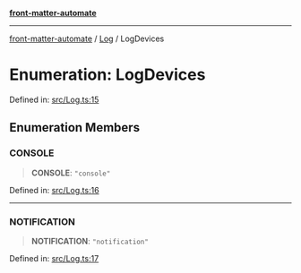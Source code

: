 [**front-matter-automate**](../../README.md)

***

[front-matter-automate](../../modules.md) / [Log](../README.md) / LogDevices

# Enumeration: LogDevices

Defined in: [src/Log.ts:15](https://github.com/Christian-Me/folder-to-tags-plugin/blob/c4f3804089f2bfe27979efdfa349dd5a9da04cc5/src/Log.ts#L15)

## Enumeration Members

### CONSOLE

> **CONSOLE**: `"console"`

Defined in: [src/Log.ts:16](https://github.com/Christian-Me/folder-to-tags-plugin/blob/c4f3804089f2bfe27979efdfa349dd5a9da04cc5/src/Log.ts#L16)

***

### NOTIFICATION

> **NOTIFICATION**: `"notification"`

Defined in: [src/Log.ts:17](https://github.com/Christian-Me/folder-to-tags-plugin/blob/c4f3804089f2bfe27979efdfa349dd5a9da04cc5/src/Log.ts#L17)
